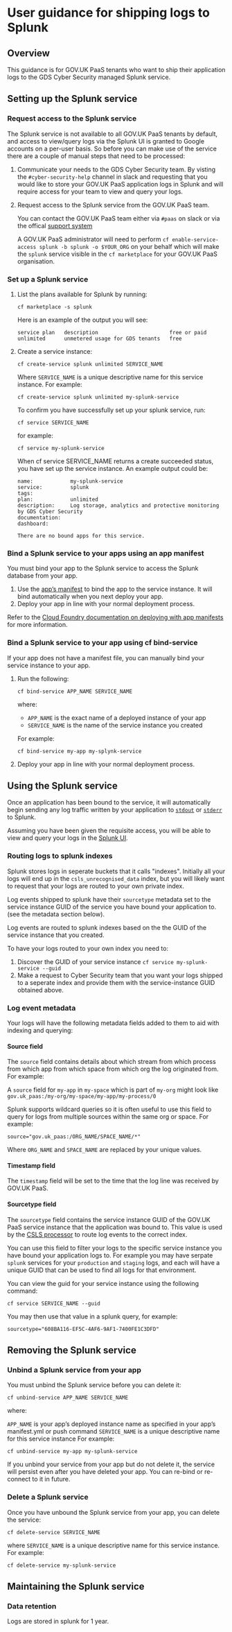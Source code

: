 # User guidance for shipping logs to Splunk

## Overview

This guidance is for GOV.UK PaaS tenants who want to ship their application
logs to the GDS Cyber Security managed Splunk service.

## Setting up the Splunk service

### Request access to the Splunk service

The Splunk service is not available to all GOV.UK PaaS tenants by default, and
access to view/query logs via the Splunk UI is granted to Google accounts on a
per-user basis. So before you can make use of the service there are a couple of
manual steps that need to be processed:

1. Communicate your needs to the GDS Cyber Security team. By visting the
   `#cyber-security-help` channel in slack and requesting that you would like
   to store your GOV.UK PaaS application logs in Splunk and will require
   access for your team to view and query your logs.

2. Request access to the Splunk service from the GOV.UK PaaS team.

   You can contact the GOV.UK PaaS team either via `#paas` on slack or via the offical
   [support system](https://www.cloud.service.gov.uk/support)

   A GOV.UK PaaS administrator will need to perform `cf enable-service-access splunk -b
   splunk -o $YOUR_ORG` on your behalf which will make the `splunk` service
   visible in the `cf marketplace` for your GOV.UK PaaS organisation.

### Set up a Splunk service

1. List the plans available for Splunk by running:

   ```
   cf marketplace -s splunk
   ```

   Here is an example of the output you will see:

   ```
   service plan   description                       free or paid
   unlimited      unmetered usage for GDS tenants   free
   ```

2. Create a service instance:

   ```
   cf create-service splunk unlimited SERVICE_NAME
   ```

   Where `SERVICE_NAME` is a unique descriptive name for this service
   instance. For example:

   ```
   cf create-service splunk unlimited my-splunk-service
   ```

   To confirm you have successfully set up your splunk service, run:

   ```
   cf service SERVICE_NAME
   ```

   for example:

   ```
   cf service my-splunk-service
   ```

   When cf service SERVICE_NAME returns a create succeeded status, you have set
   up the service instance. An example output could be:

   ```
   name:            my-splunk-service
   service:         splunk
   tags:
   plan:            unlimited
   description:     Log storage, analytics and protective monitoring by GDS Cyber Security
   documentation:
   dashboard:

   There are no bound apps for this service.
   ```

### Bind a Splunk service to your apps using an app manifest

You must bind your app to the Splunk service to access the Splunk database from your app.

1. Use the [app’s manifest][manifest] to bind the app to the service instance.
   It will bind automatically when you next deploy your app.
2. Deploy your app in line with your normal deployment process.

Refer to the [Cloud Foundry documentation on deploying with app
manifests][manifest-deploy] for more information.

### Bind a Splunk service to your app using cf bind-service

If your app does not have a manifest file, you can manually bind your service instance to your app.

1. Run the following:

   ```
   cf bind-service APP_NAME SERVICE_NAME
   ```

   where:

   * `APP_NAME` is the exact name of a deployed instance of your app
   * `SERVICE_NAME` is the name of the service instance you created

   For example:

   ```
   cf bind-service my-app my-splynk-service
   ```

2. Deploy your app in line with your normal deployment process.

## Using the Splunk service

Once an application has been bound to the service, it will automatically begin
sending any log traffic written by your application to [`stdout`][app-logging]
or [`stderr`][app-logging] to Splunk.

Assuming you have been given the requisite access, you will be able to view
and query your logs in the [Splunk UI][splunk-ui].

### Routing logs to splunk indexes

Splunk stores logs in seperate buckets that it calls "indexes". Initially all
your logs will end up in the `csls_unrecognised_data` index, but you will
likely want to request that your logs are routed to your own private index.

Log events shipped to splunk have their `sourcetype` metadata set to the
service instance GUID of the service you have bound your application to. (see
the metadata section below).

Log events are routed to splunk indexes based on the the GUID of the service
instance that you created.

To have your logs routed to your own index you need to:

1. Discover the GUID of your service instance `cf service my-splunk-service --guid`
2. Make a request to Cyber Security team that you want your logs shipped to a
   seperate index and provide them with the service-instance GUID obtained
   above.

### Log event metadata

Your logs will have the following metadata fields added to them to aid with
indexing and querying:

#### Source field

The `source` field contains details about which stream from which process from
which app from which space from which org the log originated from. For example:

A `source` field for `my-app` in `my-space` which is part of `my-org` might
look like `gov.uk_paas:/my-org/my-space/my-app/my-process/0`

Splunk supports wildcard queries so it is often useful to use this field to
query for logs from multiple sources within the same org or space. For example:

```
source="gov.uk_paas:/ORG_NAME/SPACE_NAME/*"
```

Where `ORG_NAME` and `SPACE_NAME` are replaced by your unique values.

#### Timestamp field

The `timestamp` field will be set to the time that the log line was received by
GOV.UK PaaS.

#### Sourcetype field

The `sourcetype` field contains the service instance GUID of the GOV.UK PaaS
service instance that the application was bound to. This value is used by the
[CSLS processor][processor] to route log events to the correct index.

You can use this field to filter your logs to the specific service instance you
have bound your application logs to. For example you may have serpate `splunk`
services for your `production` and `staging` logs, and each will have a unique
GUID that can be used to find all logs for that environment.

You can view the guid for your service instance using the following command:

```
cf service SERVICE_NAME --guid
```

You may then use that value in a splunk query, for example:

```
sourcetype="608BA116-EF5C-4AF6-9AF1-7400FE1C3DFD"
```

## Removing the Splunk service

### Unbind a Splunk service from your app

You must unbind the Splunk service before you can delete it:

```
cf unbind-service APP_NAME SERVICE_NAME
```

where:

`APP_NAME` is your app’s deployed instance name as specified in your app’s
manifest.yml or push command `SERVICE_NAME` is a unique descriptive name for
this service instance For example:

```
cf unbind-service my-app my-splunk-service
```

If you unbind your service from your app but do not delete it, the service
will persist even after you have deleted your app. You can re-bind or
re-connect to it in future.

### Delete a Splunk service

Once you have unbound the Splunk service from your app, you can delete the service:

```
cf delete-service SERVICE_NAME
```

where `SERVICE_NAME` is a unique descriptive name for this service instance. For example:

```
cf delete-service my-splunk-service
```

## Maintaining the Splunk service

### Data retention

Logs are stored in splunk for 1 year.


[manifest]: https://docs.cloud.service.gov.uk/deploying_apps.html#deploying-public-apps
[manifest-deploy]: https://docs.cloudfoundry.org/devguide/deploy-apps/manifest.html#services-block
[splunk-ui]: https://gds.splunkcloud.com/
[app-logging]: https://docs.cloud.service.gov.uk/monitoring_apps.html#logs
[processor]: https://github.com/alphagov/centralised-security-logging-service/tree/master/kinesis_processor
